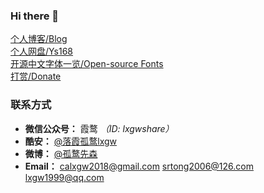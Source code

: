 ### Hi there 👋

<!--
**lxgw/lxgw** is a ✨ _special_ ✨ repository because its `README.md` (this file) appears on your GitHub profile.

Here are some ideas to get you started:

- 🔭 I’m currently working on ...
- 🌱 I’m currently learning ...
- 👯 I’m looking to collaborate on ...
- 🤔 I’m looking for help with ...
- 💬 Ask me about ...
- 📫 How to reach me: ...
- 😄 Pronouns: ...
- ⚡ Fun fact: ...
-->

[个人博客/Blog](https://lxgw.github.io)  
[个人网盘/Ys168](http://lxgw.ys168.com)  
[开源中文字体一览/Open-source Fonts](https://lxgw.github.io/2021/01/15/Lxgw-Opensource-Chinese-Fonts/)  
[打赏/Donate](https://github.com/lxgw/lxgw/blob/main/Donate.md)
### 联系方式
- **微信公众号：** 霞鹜 *（ID: lxgwshare）*
- **酷安：** [@落霞孤鹜lxgw](https://www.coolapk.com/u/633884)
- **微博：** [@孤鹜先森](https://weibo.com/6624339726)
- **Email：** calxgw2018@gmail.com srtong2006@126.com lxgw1999@qq.com
